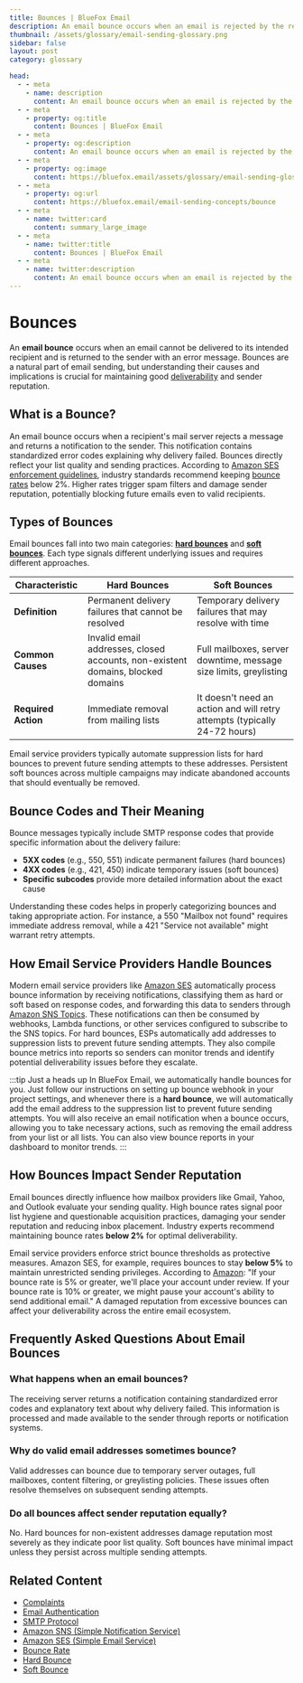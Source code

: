 ```yaml
---
title: Bounces | BlueFox Email
description: An email bounce occurs when an email is rejected by the recipient's server and returned to the sender, impacting deliverability and sender reputation.
thumbnail: /assets/glossary/email-sending-glossary.png
sidebar: false
layout: post
category: glossary

head:
  - - meta
    - name: description
      content: An email bounce occurs when an email is rejected by the recipient's server and returned to the sender, impacting deliverability and sender reputation.
  - - meta
    - property: og:title
      content: Bounces | BlueFox Email
  - - meta
    - property: og:description
      content: An email bounce occurs when an email is rejected by the recipient's server and returned to the sender, impacting deliverability and sender reputation.
  - - meta
    - property: og:image
      content: https://bluefox.email/assets/glossary/email-sending-glossary.png
  - - meta
    - property: og:url
      content: https://bluefox.email/email-sending-concepts/bounce
  - - meta
    - name: twitter:card
      content: summary_large_image
  - - meta
    - name: twitter:title
      content: Bounces | BlueFox Email
  - - meta
    - name: twitter:description
      content: An email bounce occurs when an email is rejected by the recipient's server and returned to the sender, impacting deliverability and sender reputation.
---
```

<GlossaryNavigation/>

# Bounces

An **email bounce** occurs when an email cannot be delivered to its intended recipient and is returned to the sender with an error message. Bounces are a natural part of email sending, but understanding their causes and implications is crucial for maintaining good [deliverability](/email-sending-concepts/deliverability) and sender reputation.

## What is a Bounce?

An email bounce occurs when a recipient's mail server rejects a message and returns a notification to the sender. This notification contains standardized error codes explaining why delivery failed. Bounces directly reflect your list quality and sending practices. According to [Amazon SES enforcement guidelines](https://docs.aws.amazon.com/ses/latest/dg/faqs-enforcement.html), industry standards recommend keeping [bounce rates](/email-sending-concepts/bounce-rate) below 2%. Higher rates trigger spam filters and damage sender reputation, potentially blocking future emails even to valid recipients.

## Types of Bounces

Email bounces fall into two main categories: **[hard bounces](/email-sending-concepts/hard-bounce.md)** and **[soft bounces](/email-sending-concepts/soft-bounce.md)**. Each type signals different underlying issues and requires different approaches.

| Characteristic      | Hard Bounces                                                                    | Soft Bounces                                                              |
| ------------------- | ------------------------------------------------------------------------------- | ------------------------------------------------------------------------- |
| **Definition**      | Permanent delivery failures that cannot be resolved                             | Temporary delivery failures that may resolve with time                    |
| **Common Causes**   | Invalid email addresses, closed accounts, non-existent domains, blocked domains | Full mailboxes, server downtime, message size limits, greylisting         |
| **Required Action** | Immediate removal from mailing lists                                            | It doesn't need an action and will retry attempts (typically 24-72 hours) |

Email service providers typically automate suppression lists for hard bounces to prevent future sending attempts to these addresses. Persistent soft bounces across multiple campaigns may indicate abandoned accounts that should eventually be removed.

## Bounce Codes and Their Meaning

Bounce messages typically include SMTP response codes that provide specific information about the delivery failure:

- **5XX codes** (e.g., 550, 551) indicate permanent failures (hard bounces)
- **4XX codes** (e.g., 421, 450) indicate temporary issues (soft bounces)
- **Specific subcodes** provide more detailed information about the exact cause

Understanding these codes helps in properly categorizing bounces and taking appropriate action. For instance, a 550 "Mailbox not found" requires immediate address removal, while a 421 "Service not available" might warrant retry attempts.

## How Email Service Providers Handle Bounces

Modern email service providers like [Amazon SES](/aws-concepts/ses) automatically process bounce information by receiving notifications, classifying them as hard or soft based on response codes, and forwarding this data to senders through [Amazon SNS Topics](/aws-concepts/sns-topics). These notifications can then be consumed by webhooks, Lambda functions, or other services configured to subscribe to the SNS topics. For hard bounces, ESPs automatically add addresses to suppression lists to prevent future sending attempts. They also compile bounce metrics into reports so senders can monitor trends and identify potential deliverability issues before they escalate.

:::tip Just a heads up
In BlueFox Email, we automatically handle bounces for you. Just follow our instructions on setting up bounce webhook in your project settings, and whenever there is a **hard bounce**, we will automatically add the email address to the suppression list to prevent future sending attempts. You will also receive an email notification when a bounce occurs, allowing you to take necessary actions, such as removing the email address from your list or all lists. You can also view bounce reports in your dashboard to monitor trends.
:::

## How Bounces Impact Sender Reputation

Email bounces directly influence how mailbox providers like Gmail, Yahoo, and Outlook evaluate your sending quality. High bounce rates signal poor list hygiene and questionable acquisition practices, damaging your sender reputation and reducing inbox placement. Industry experts recommend maintaining bounce rates **below 2%** for optimal deliverability.

Email service providers enforce strict bounce thresholds as protective measures. Amazon SES, for example, requires bounces to stay **below 5%** to maintain unrestricted sending privileges. According to [Amazon](https://docs.aws.amazon.com/ses/latest/dg/faqs-enforcement.html): "If your bounce rate is 5% or greater, we'll place your account under review. If your bounce rate is 10% or greater, we might pause your account's ability to send additional email." A damaged reputation from excessive bounces can affect your deliverability across the entire email ecosystem.

## Frequently Asked Questions About Email Bounces

### What happens when an email bounces?

The receiving server returns a notification containing standardized error codes and explanatory text about why delivery failed. This information is processed and made available to the sender through reports or notification systems.

### Why do valid email addresses sometimes bounce?

Valid addresses can bounce due to temporary server outages, full mailboxes, content filtering, or greylisting policies. These issues often resolve themselves on subsequent sending attempts.

### Do all bounces affect sender reputation equally?

No. Hard bounces for non-existent addresses damage reputation most severely as they indicate poor list quality. Soft bounces have minimal impact unless they persist across multiple sending attempts.

## Related Content

- [Complaints](/email-sending-concepts/complaints)
- [Email Authentication](/email-sending-concepts/email-authentication)
- [SMTP Protocol](/email-sending-concepts/smtp)
- [Amazon SNS (Simple Notification Service)](/aws-concepts/sns)
- [Amazon SES (Simple Email Service)](/aws-concepts/ses)
- [Bounce Rate](/email-sending-concepts/bounce-rate)
- [Hard Bounce](/email-sending-concepts/hard-bounce)
- [Soft Bounce](/email-sending-concepts/soft-bounce)

<GlossaryCTA />

